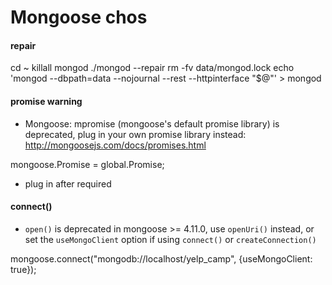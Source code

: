 # Mongoose chos

#### repair
cd ~
killall mongod
./mongod --repair
rm -fv data/mongod.lock
echo 'mongod --dbpath=data --nojournal --rest --httpinterface "$@"' > mongod


#### promise warning
* Mongoose: mpromise (mongoose's default promise library) is deprecated, plug in your own promise library
instead: http://mongoosejs.com/docs/promises.html


mongoose.Promise = global.Promise;
- plug in after required

#### connect()
* `open()` is deprecated in mongoose >= 4.11.0, use `openUri()` instead, 
or set the `useMongoClient` option if using `connect()` or `createConnection()`

mongoose.connect("mongodb://localhost/yelp_camp", {useMongoClient: true});
